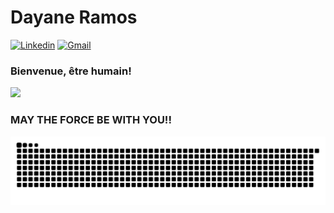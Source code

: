 # Dayane Ramos

[![Linkedin](https://img.shields.io/badge/LinkedIn-blue?style=for-the-badge&logo=Linkedin)](https://www.linkedin.com/in/dayane-ramos/)
[![Gmail](https://img.shields.io/badge/-Gmail-c14438?style=for-the-badge&logo=Gmail&logoColor=white&link=mailto:d4yaneramos@gmail.com)](mailto:d4yaneramos@gmail.com)



### Bienvenue, être humain!

<img style="margin: 0 auto" src="https://media0.giphy.com/media/jd6TVgsph6w7e/giphy.gif" height="280">

### MAY THE FORCE BE WITH YOU!!

![Snake animation](https://github.com/d4yane/d4yane/blob/output/github-contribution-grid-snake.svg)
